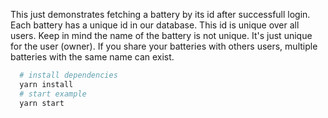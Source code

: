 This just demonstrates fetching a battery by its id after successfull login. Each battery has a unique id in our database. This id is unique over all users. Keep in mind the name of the battery is not unique. It's just unique for the user (owner). If you share your batteries with others users, multiple batteries with the same name can exist.

```bash
  # install dependencies
  yarn install
  # start example
  yarn start
```
